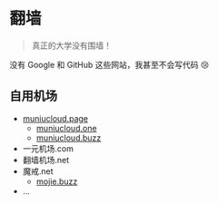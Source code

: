 # 翻墙

> 真正的大学没有围墙！

没有 Google 和 GitHub 这些网站，我甚至不会写代码 😢


## 自用机场

- [muniucloud.page](muniucloud.page)
  - [muniucloud.one](muniucloud.one)
  - [muniucloud.buzz](muniucloud.buzz)
- 一元机场.com
- 翻墙机场.net
- 魔戒.net
  - [mojie.buzz](mojie.buzz)
- ...